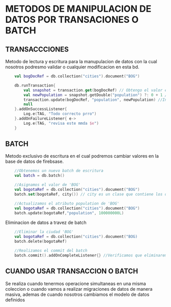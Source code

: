 # METODOS DE MANIPULACION DE DATOS POR TRANSACIONES O BATCH 

## TRANSACCCIONES 

Metodo de lectura y escritura para la manupulacion de datos con la cual nosotros podresmo validar o cualquier modificacion en esta bd.

```kotlin
    val bogDocRef = db.collection("cities").document("BOG") 

    db.runTransaction{
        val snapshot = transaction.get(bogDocRef) // Obtengo el valor en tiempo real de un valor existente dentro de la bd 
        val newPopulation = snapshot.getDouble("population") ?: 0 + 1 // Altero el valor origial obtenido 
        transaction.update(bogDocRef, "population", newPopulation) //Inserto mi cambio dentro de la bd y actualizo 
        null
    }.addOnSuccessListener{
        Log.e(TAG, "Todo correcto prro")
    }.addOnFailureListener{ e->
        Log.e(TAG, "revisa este mmda $e")
    }

```

## BATCH 

Metodo exclusivo de escritura en el cual podremos cambiar valores en la base de datos de firebsase.
```kotlin
    //Obtenemos un nuevo batch de escritura
    val batch = db.batch()

    //Asignamos el valor de 'BOG'
    val bogotaRef = db.collection("cities").document("BOG")
    batch.set(bogotaRef, city()) // city es un clase que contiene los datos de una ciudad

    //Actualizamos el atributo population de 'BOG'
    val bogotaRef = db.collection("cities").document("BOG")
    batch.update(bogotaRef,"population", 100000000L)
```

Eliminacion de datos a travez de batch

```kotlin 
    //Eliminar la ciudad 'BOG'  
    val bogotaRef = db.collection("cities").document("BOG)
    batch.delete(bogotaRef)

    //Realizamos el commit del batch
    batch.commit().addOnCompleteListener{} //Verificamos que eliminaremos un dato de la db 
```

## CUANDO USAR TRANSACCION O BATCH 

Se realiza cuando tenermos operacione simultaneas en una misma coleccion o cuando vamos a realizar migraciones de datos de manera masiva, ademas de cuando nosotros cambiamos el modelo de datos definidos 

